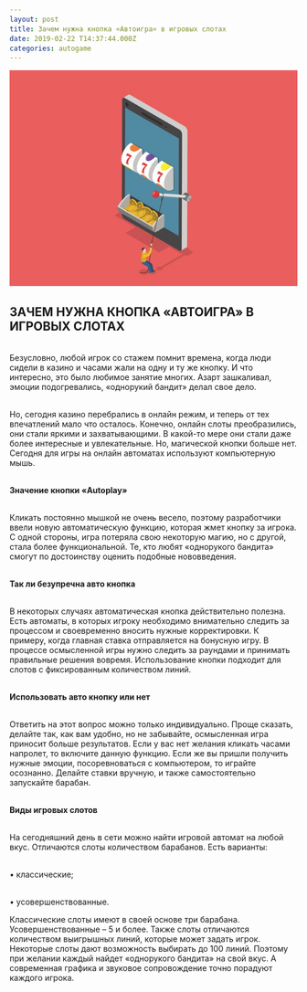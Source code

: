 ```yaml
---
layout: post
title: Зачем нужна кнопка «Автоигра» в игровых слотах 
date: 2019-02-22 T14:37:44.000Z
categories: autogame
---
```


<img src="/images/fulls/autoplay.jpg" class="fit image"> 

## ЗАЧЕМ НУЖНА КНОПКА «АВТОИГРА» В ИГРОВЫХ СЛОТАХ

<br>Безусловно, любой игрок со стажем помнит времена, когда люди сидели в казино и часами жали на одну и ту же кнопку. И что интересно, это было любимое занятие многих. Азарт зашкаливал, эмоции подогревались, «однорукий бандит» делал свое дело.

<br>Но, сегодня казино перебрались в онлайн режим, и теперь от тех впечатлений мало что осталось. Конечно, онлайн слоты преобразились, они стали яркими и захватывающими. В какой-то мере они стали даже более интересные и увлекательные. Но, магической кнопки больше нет. Сегодня для игры на онлайн автоматах используют компьютерную мышь.

<br><strong>Значение кнопки «Autoplay»</strong>

<br>Кликать постоянно мышкой не очень весело, поэтому разработчики ввели новую автоматическую функцию, которая жмет кнопку за игрока. С одной стороны, игра потеряла свою некоторую магию, но с другой, стала более функциональной. Те, кто любят «однорукого бандита» смогут по достоинству оценить подобные нововведения.

<br><strong>Так ли безупречна авто кнопка</strong>

<br>В некоторых случаях автоматическая кнопка действительно полезна. Есть автоматы, в которых игроку необходимо внимательно следить за процессом и своевременно вносить нужные корректировки. К примеру, когда главная ставка отправляется на бонусную игру. В процессе осмысленной игры нужно следить за раундами и принимать правильные решения вовремя. Использование кнопки подходит для слотов с фиксированным количеством линий.

<br><strong>Использовать авто кнопку или нет</strong>

<br>Ответить на этот вопрос можно только индивидуально. Проще сказать, делайте так, как вам удобно, но не забывайте, осмысленная игра приносит больше результатов. Если у вас нет желания кликать часами напролет, то включите данную функцию. Если же вы пришли получить нужные эмоции, посоревноваться с компьютером, то играйте осознанно. Делайте ставки вручную, и также самостоятельно запускайте барабан.

<br><strong>Виды игровых слотов</strong>

<br>На сегодняшний день в сети можно найти игровой автомат на любой вкус. Отличаются слоты количеством барабанов. Есть варианты:

<br>•	классические;

<br>•	усовершенствованные.

Классические слоты имеют в своей основе три барабана. Усовершенствованные – 5 и более. Также слоты отличаются количеством выигрышных линий, которые может задать игрок. Некоторые слоты дают возможность выбирать до 100 линий. Поэтому при желании каждый найдет «однорукого бандита» на свой вкус. А современная графика и звуковое сопровождение точно порадуют каждого игрока.
